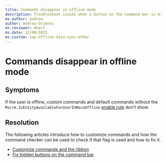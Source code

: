 ```yaml
---
title: Commands disappear in offline mode
description: Troubleshoot issues when a button on the command bar is missing in offline mode.
ms.author: andreo
author: Andrea-Orimoto
ms.reviewer: mhart
ms.date: 12/08/2023
ms.custom: sap:offline-data-sync-other
---
```

# Commands disappear in offline mode

## Symptoms

If the user is offline, custom commands and default commands without the `Mscrm.IsEntityAvailableForUserInMocaOffline` [enable rule](/power-apps/developer/model-driven-apps/define-ribbon-enable-rules) don't show.

## Resolution

The following articles introduce how to customize commands and how the command checker can be used to check if that flag is used and how to fix it.

- [Customize commands and the ribbon](/powerapps/developer/model-driven-apps/customize-commands-ribbon)
- [Fix hidden buttons on the command bar](../../../power-platform/power-apps/create-and-use-apps/ribbon-issues-button-hidden.md?tabs=fix)
